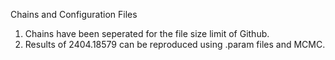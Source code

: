 Chains and Configuration Files

1. Chains have been seperated for the file size limit of Github.
2. Results of 2404.18579 can be reproduced using .param files and MCMC.

